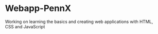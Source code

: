 # Webapp-PennX
Working on learning the basics and creating web applications with HTML, CSS and JavaScript

